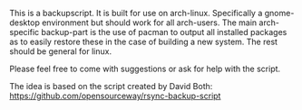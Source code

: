 This is a backupscript.
It is built for use on arch-linux. Specifically a gnome-desktop environment 
but should work for all arch-users.
The main arch-specific backup-part is the use of pacman to output all 
installed packages as to easily restore these in the case of building a new 
system.
The rest should be general for linux.

Please feel free to come with suggestions or ask for help with the script.

The idea is based on the script created by David Both: https://github.com/opensourceway/rsync-backup-script
